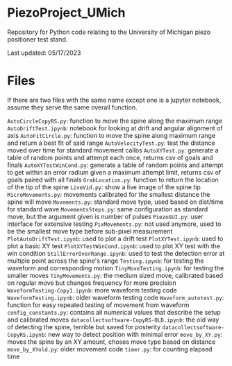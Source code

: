 # PiezoProject_UMich
Repository for Python code relating to the University of Michigan piezo positioner test stand.

Last updated: 05/17/2023

# Files

If there are two files with the same name except one is a jupyter notebook, assume they serve the same overall function.

`AutoCircleCopyRS.py`: function to move the spine along the maximum range 
`AutoDriftTest.ipynb`: notebook for looking at drift and angular alignment of axis
`AutoFitCircle.py`: function to move the spine along maximum range and return a best fit of said range 
`AutoVelocityTest.py`: test the distance moved over time for standard movement calibs 
`AutoXYTest.py`: generate a table of random points and attempt each once, returns csv of goals and finals
`AutoXYTestWinCond.py`: generate a table of random points and attempt to get within an error radium given a maximum attempt limit, returns csv of goals paired with all finals 
`GrabLocation.py`: function to return the location of the tip of the spine 
`LiveVid.py`: show a live image of the spine tip 
`MicroMovements.py`: movements calibrated for the smallest distance the spine will move 
`Movements.py`: standard move type, used based on dist/time for standard wave 
`MovementsSteps.py`: same configuration as standard move, but the argument given is number of pulses
`PiezoGUI.py`: user interface for extensive testing
`PixMovements.py`: not used anymore, used to be the smallest move type before sub-pixel measurement
`PlotAutoDriftTest.ipynb`: used to plot a drift test 
`PlotXYTest.ipynb`: used to plot a basic XY test
`PlotXYTestWinCond.ipynb`: used to plot XY test with the win condition
`StillErrorOverRange.ipynb`: used to test the detection error at multiple point across the spine's range
`Testing.ipynb`: for testing the waveform and corresponding motion 
`TinyMoveTesting.ipynb`: for testing the smaller moves
`TinyMovements.py`: the medium sized move, calibrated based on regular move but changes frequency for more precision
`WaveformTesting-Copy1.ipynb`: more waveform testing code 
`WaveformTesting.ipynb`: older waveform testing code 
`Waveform_autotest.py`: function for easy repeated testing of movement from waveform
`config_constants.py`: contains all numerical values that describe the setup and calibrated moves 
`datacollectsoftware-CopyRS-OLD.ipynb`: the old way of detecting the spine, terrible but saved for posterity
`datacollectsoftware-CopyRS.ipynb`: new way to detect position with minimal error
`move_by_XY.py`: moves the spine by an XY amount, choses move type based on distance 
`move_by_XYold.py`: older movement code
`timer.py`: for counting elapsed time
